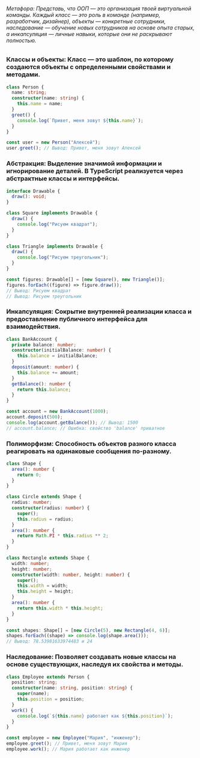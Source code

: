 ###### Метафора: Представь, что ООП — это организация твоей виртуальной команды. Каждый класс — это роль в команде (например, разработчик, дизайнер), объекты — конкретные сотрудники, наследование — обучение новых сотрудников на основе опыта старых, а инкапсуляция — личные навыки, которые они не раскрывают полностью.

### Классы и объекты: Класс — это шаблон, по которому создаются объекты с определенными свойствами и методами.

```ts
class Person {
  name: string;
  constructor(name: string) {
    this.name = name;
  }
  greet() {
    console.log(`Привет, меня зовут ${this.name}`);
  }
}

const user = new Person("Алексей");
user.greet(); // Вывод: Привет, меня зовут Алексей
```

### Абстракция: Выделение значимой информации и игнорирование деталей. В TypeScript реализуется через абстрактные классы и интерфейсы.

```ts
interface Drawable {
  draw(): void;
}

class Square implements Drawable {
  draw() {
    console.log("Рисуем квадрат");
  }
}

class Triangle implements Drawable {
  draw() {
    console.log("Рисуем треугольник");
  }
}

const figures: Drawable[] = [new Square(), new Triangle()];
figures.forEach((figure) => figure.draw());
// Вывод: Рисуем квадрат
// Вывод: Рисуем треугольник
```

### Инкапсуляция: Сокрытие внутренней реализации класса и предоставление публичного интерфейса для взаимодействия.

```ts
class BankAccount {
  private balance: number;
  constructor(initialBalance: number) {
    this.balance = initialBalance;
  }
  deposit(amount: number) {
    this.balance += amount;
  }
  getBalance(): number {
    return this.balance;
  }
}

const account = new BankAccount(1000);
account.deposit(500);
console.log(account.getBalance()); // Вывод: 1500
// account.balance; // Ошибка: свойство 'balance' приватное
```

### Полиморфизм: Способность объектов разного класса реагировать на одинаковые сообщения по-разному.

```ts
class Shape {
  area(): number {
    return 0;
  }
}

class Circle extends Shape {
  radius: number;
  constructor(radius: number) {
    super();
    this.radius = radius;
  }
  area(): number {
    return Math.PI * this.radius ** 2;
  }
}

class Rectangle extends Shape {
  width: number;
  height: number;
  constructor(width: number, height: number) {
    super();
    this.width = width;
    this.height = height;
  }
  area(): number {
    return this.width * this.height;
  }
}

const shapes: Shape[] = [new Circle(5), new Rectangle(4, 6)];
shapes.forEach((shape) => console.log(shape.area()));
// Вывод: 78.53981633974483 и 24
```

### Наследование: Позволяет создавать новые классы на основе существующих, наследуя их свойства и методы.

```ts
class Employee extends Person {
  position: string;
  constructor(name: string, position: string) {
    super(name);
    this.position = position;
  }
  work() {
    console.log(`${this.name} работает как ${this.position}`);
  }
}

const employee = new Employee("Мария", "инженер");
employee.greet(); // Привет, меня зовут Мария
employee.work(); // Мария работает как инженер
```

